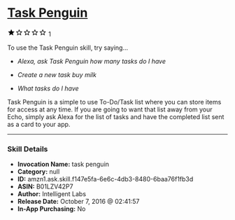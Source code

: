 # [Task Penguin](http://alexa.amazon.com/#skills/amzn1.ask.skill.f147e5fa-6e6c-4db3-8480-6baa76f1fb3d)
![1 stars](../../images/ic_star_black_18dp_1x.png)![1 stars](../../images/ic_star_border_black_18dp_1x.png)![1 stars](../../images/ic_star_border_black_18dp_1x.png)![1 stars](../../images/ic_star_border_black_18dp_1x.png)![1 stars](../../images/ic_star_border_black_18dp_1x.png) 1

To use the Task Penguin skill, try saying...

* *Alexa, ask Task Penguin how many tasks do I have*

* *Create a new task buy milk*

* *What tasks do I have*

Task Penguin is a simple to use To-Do/Task list where you can store items for access at any time. If you are going to want that list away from your Echo, simply ask Alexa for the list of tasks and have the completed list sent as a card to your app.

***

### Skill Details

* **Invocation Name:** task penguin
* **Category:** null
* **ID:** amzn1.ask.skill.f147e5fa-6e6c-4db3-8480-6baa76f1fb3d
* **ASIN:** B01LZV42P7
* **Author:** Intelligent Labs
* **Release Date:** October 7, 2016 @ 02:41:57
* **In-App Purchasing:** No
